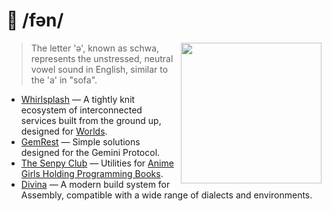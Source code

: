 <h1>🌱 /fən/</h1>

<img src="https://i.imgur.com/MVp2ULn.png" align="right" height="225vh">

> The letter 'ə', known as schwa, represents the unstressed, neutral vowel sound in English, similar to the 'a' in "sofa".

- [Whirlsplash](https://github.com/Whirlsplash) — A tightly knit ecosystem of interconnected services built from the ground up, designed for [Worlds](https://wiki.worlio.com/worldscom:worldsplayer).
- [GemRest](https://github.com/gemrest) — Simple solutions designed for the Gemini Protocol.
- [The Senpy Club](https://github.com/senpy-club) — Utilities for [Anime Girls Holding Programming Books](https://github.com/cat-milk/Anime-Girls-Holding-Programming-Books).
- [Divina](https://github.com/divinaland) — A modern build system for Assembly, compatible with a wide range of dialects and environments.

<img src="https://count.getloli.com/get/@stXNngjLmpLGVutD" width="0" align="right">

<!-- All rights reserved -->
